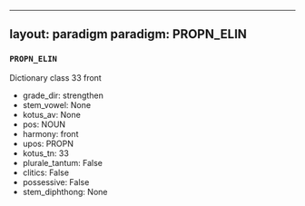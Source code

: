 
---
layout: paradigm
paradigm: PROPN_ELIN
---
### ` PROPN_ELIN `

Dictionary class 33 front
* grade_dir: strengthen
* stem_vowel: None
* kotus_av: None
* pos: NOUN
* harmony: front
* upos: PROPN
* kotus_tn: 33
* plurale_tantum: False
* clitics: False
* possessive: False
* stem_diphthong: None
